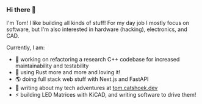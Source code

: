 ### Hi there 👋

I'm Tom! I like building all kinds of stuff! For my day job I mostly focus on software, but I'm also interested in hardware (hacking), electronics, and CAD.

Currently, I am:
- 🔭 working on refactoring a research C++ codebase for increased maintainability and testability
- 🦀 using Rust more and more and loving it!
- 🌎 doing full stack web stuff with Next.js and FastAPI
- 📖 writing about my tech adventures at [tom.catshoek.dev](https://tom.catshoek.dev)
- ⚡ building LED Matrices with KiCAD, and writing software to drive them!

<!--
**TCatshoek/TCatshoek** is a ✨ _special_ ✨ repository because its `README.md` (this file) appears on your GitHub profile.

Here are some ideas to get you started:

- 🔭 I’m currently working on ...
- 🌱 I’m currently learning ...
- 👯 I’m looking to collaborate on ...
- 🤔 I’m looking for help with ...
- 💬 Ask me about ...
- 📫 How to reach me: ...
- 😄 Pronouns: ...
- ⚡ Fun fact: ...
-->
